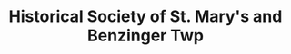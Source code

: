 ---
layout: repo
title: "Historical Society of St. Mary's and Benzinger Twp"
id: 14914
permalink: repos/14914/
---